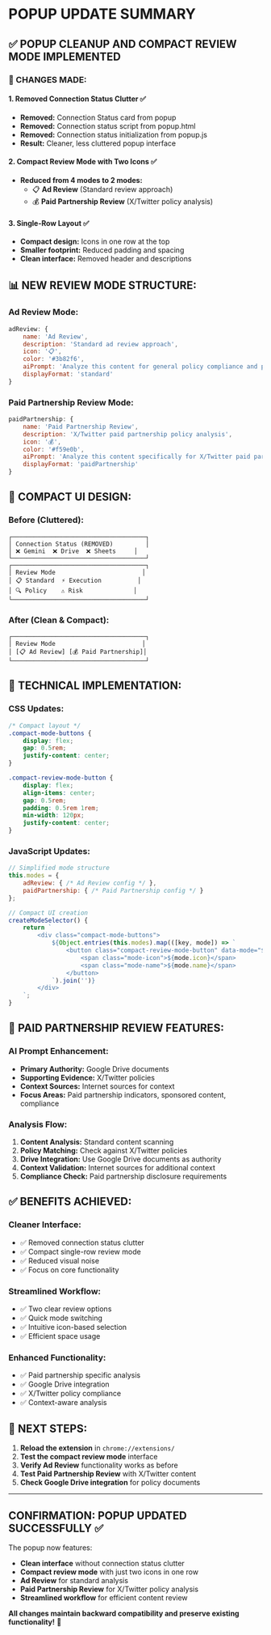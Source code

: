 # POPUP UPDATE SUMMARY

## ✅ **POPUP CLEANUP AND COMPACT REVIEW MODE IMPLEMENTED**

### **🎯 CHANGES MADE:**

#### **1. Removed Connection Status Clutter** ✅
- **Removed:** Connection Status card from popup
- **Removed:** Connection status script from popup.html
- **Removed:** Connection status initialization from popup.js
- **Result:** Cleaner, less cluttered popup interface

#### **2. Compact Review Mode with Two Icons** ✅
- **Reduced from 4 modes to 2 modes:**
  - 📋 **Ad Review** (Standard review approach)
  - 💰 **Paid Partnership Review** (X/Twitter policy analysis)

#### **3. Single-Row Layout** ✅
- **Compact design:** Icons in one row at the top
- **Smaller footprint:** Reduced padding and spacing
- **Clean interface:** Removed header and descriptions

## 📊 **NEW REVIEW MODE STRUCTURE:**

### **Ad Review Mode:**
```javascript
adReview: {
    name: 'Ad Review',
    description: 'Standard ad review approach',
    icon: '📋',
    color: '#3b82f6',
    aiPrompt: 'Analyze this content for general policy compliance and provide a standard review.',
    displayFormat: 'standard'
}
```

### **Paid Partnership Review Mode:**
```javascript
paidPartnership: {
    name: 'Paid Partnership Review',
    description: 'X/Twitter paid partnership policy analysis',
    icon: '💰',
    color: '#f59e0b',
    aiPrompt: 'Analyze this content specifically for X/Twitter paid partnership policy compliance. Use Google Drive documents as primary authority and X policies as supporting evidence. Check for paid partnership indicators, sponsored content, and compliance with X/Twitter advertising policies.',
    displayFormat: 'paidPartnership'
}
```

## 🎨 **COMPACT UI DESIGN:**

### **Before (Cluttered):**
```
┌─────────────────────────────────────┐
│ Connection Status (REMOVED)         │
│ ❌ Gemini  ❌ Drive  ❌ Sheets     │
└─────────────────────────────────────┘
┌─────────────────────────────────────┐
│ Review Mode                        │
│ 📋 Standard  ⚡ Execution          │
│ 🔍 Policy    ⚠️ Risk              │
└─────────────────────────────────────┘
```

### **After (Clean & Compact):**
```
┌─────────────────────────────────────┐
│ Review Mode                        │
│ [📋 Ad Review] [💰 Paid Partnership]│
└─────────────────────────────────────┘
```

## 🔧 **TECHNICAL IMPLEMENTATION:**

### **CSS Updates:**
```css
/* Compact layout */
.compact-mode-buttons {
    display: flex;
    gap: 0.5rem;
    justify-content: center;
}

.compact-review-mode-button {
    display: flex;
    align-items: center;
    gap: 0.5rem;
    padding: 0.5rem 1rem;
    min-width: 120px;
    justify-content: center;
}
```

### **JavaScript Updates:**
```javascript
// Simplified mode structure
this.modes = {
    adReview: { /* Ad Review config */ },
    paidPartnership: { /* Paid Partnership config */ }
};

// Compact UI creation
createModeSelector() {
    return `
        <div class="compact-mode-buttons">
            ${Object.entries(this.modes).map(([key, mode]) => `
                <button class="compact-review-mode-button" data-mode="${key}">
                    <span class="mode-icon">${mode.icon}</span>
                    <span class="mode-name">${mode.name}</span>
                </button>
            `).join('')}
        </div>
    `;
}
```

## 🎯 **PAID PARTNERSHIP REVIEW FEATURES:**

### **AI Prompt Enhancement:**
- **Primary Authority:** Google Drive documents
- **Supporting Evidence:** X/Twitter policies
- **Context Sources:** Internet sources for context
- **Focus Areas:** Paid partnership indicators, sponsored content, compliance

### **Analysis Flow:**
1. **Content Analysis:** Standard content scanning
2. **Policy Matching:** Check against X/Twitter policies
3. **Drive Integration:** Use Google Drive documents as authority
4. **Context Validation:** Internet sources for additional context
5. **Compliance Check:** Paid partnership disclosure requirements

## ✅ **BENEFITS ACHIEVED:**

### **Cleaner Interface:**
- ✅ Removed connection status clutter
- ✅ Compact single-row review mode
- ✅ Reduced visual noise
- ✅ Focus on core functionality

### **Streamlined Workflow:**
- ✅ Two clear review options
- ✅ Quick mode switching
- ✅ Intuitive icon-based selection
- ✅ Efficient space usage

### **Enhanced Functionality:**
- ✅ Paid partnership specific analysis
- ✅ Google Drive integration
- ✅ X/Twitter policy compliance
- ✅ Context-aware analysis

## 🚀 **NEXT STEPS:**

1. **Reload the extension** in `chrome://extensions/`
2. **Test the compact review mode** interface
3. **Verify Ad Review** functionality works as before
4. **Test Paid Partnership Review** with X/Twitter content
5. **Check Google Drive integration** for policy documents

---

## **CONFIRMATION: POPUP UPDATED SUCCESSFULLY** ✅

The popup now features:
- **Clean interface** without connection status clutter
- **Compact review mode** with just two icons in one row
- **Ad Review** for standard analysis
- **Paid Partnership Review** for X/Twitter policy analysis
- **Streamlined workflow** for efficient content review

**All changes maintain backward compatibility and preserve existing functionality!** 🎉 